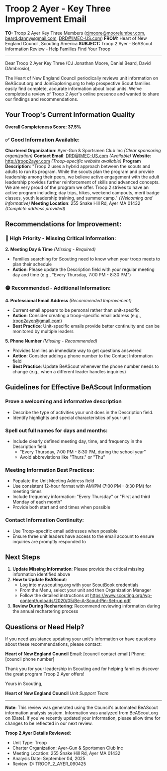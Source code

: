 # Troop 2 Ayer - Key Three Improvement Email

**TO:** Troop 2 Ayer Key Three Members (cjmoore@moorelumber.com, beard.danny@gmail.com, DRD@IMEC-US.com)
**FROM:** Heart of New England Council, Scouting America
**SUBJECT:** Troop 2 Ayer - BeAScout Information Review - Help Families Find Your Troop

---

Dear Troop 2 Ayer Key Three (CJ Jonathan Moore, Daniel Beard, David DAmbrosio),

The Heart of New England Council periodically reviews unit information on BeAScout.org and JoinExploring.org to help prospective Scout families easily find complete, accurate information about local units. We've completed a review of Troop 2 Ayer's online presence and wanted to share our findings and recommendations.

## Your Troop's Current Information Quality

**Overall Completeness Score: 37.5%**

### ✅ **Good Information Available:**
**Chartered Organization**: Ayer-Gun & Sportsmen Club Inc *(Clear sponsoring organization)*
**Contact Email**: DRD@IMEC-US.com *(Available)*
**Website**: http://troop2ayer.com *(Troop-specific website available)*
**Program Description**: "Troop 2 uses a hybrid approach between the scouts and adults to run its program. While the scouts plan the program and provide leadership among their peers, we believe active engagement with the adult leadership provides further reinforcement of skills and advanced concepts. We are very proud of the program we offer. Troop 2 strives to have an active program including; day trips, hikes, weekend campouts, merit badge classes, youth leadership training, and summer camp." *(Welcoming and informative)*
**Meeting Location**: 255 Snake Hill Rd, Ayer MA 01432 *(Complete address provided)*

## Recommendations for Improvement:

### 🔴 **High Priority - Missing Critical Information:**

**2. Meeting Day & Time** *(Missing - Required)*
- Families searching for Scouting need to know when your troop meets to plan their schedule
- **Action**: Please update the Description field with your regular meeting day and time (e.g., "Every Thursday, 7:00 PM - 8:30 PM")

### 🟡 **Recommended - Additional Information:**

**4. Professional Email Address** *(Recommended Improvement)*
- Current email appears to be personal rather than unit-specific
- **Action**: Consider creating a troop-specific email address (e.g., troop2ayer@gmail.com)
- **Best Practice**: Unit-specific emails provide better continuity and can be monitored by multiple leaders

**5. Phone Number** *(Missing - Recommended)*
- Provides families an immediate way to get questions answered
- **Action**: Consider adding a phone number to the Contact Information field
- **Best Practice**: Update BeAScout whenever the phone number needs to change (e.g., when a different leader handles inquiries)

## Guidelines for Effective BeAScout Information

### **Prove a welcoming and informative description**
- Describe the type of activities your unit does in the Description field.
- Identify highlights and special characteristics of your unit

### **Spell out full names for days and months:**
- Include clearly defined meeting day, time, and frequency in the Description field:
  - "Every Thursday, 7:00 PM - 8:30 PM, during the school year"
  - Avoid abbreviations like "Thurs." or "Thu"

### **Meeting Information Best Practices:**
- Populate the Unit Meeting Address field
- Use consistent 12-hour format with AM/PM (7:00 PM - 8:30 PM) for meeting times
- Include frequency information: "Every Thursday" or "First and third Monday of each month"
- Provide both start and end times when possible

### **Contact Information Continuity:**
- Use Troop-specific email addresses when possible
- Ensure three unit leaders have access to the email account to ensure inquiries are promptly responded to

## Next Steps

1. **Update Missing Information**: Please provide the critical missing information identified above
2. **How to Update BeAScout**: 
   - Log into my.scouting.org with your ScoutBook credentials
   - From the Menu, select your unit and then Organization Manager
   - Follow the detailed instructions at
     https://www.scouting.org/wp-content/uploads/2020/05/Be-A-Scout-Pin-Set-up.pdf
3. **Review During Rechartering**: Recommend reviewing information during the annual rechartering process

## Questions or Need Help?

If you need assistance updating your unit's information or have questions about these recommendations, please contact:

**Heart of New England Council**
Email: [council contact email]
Phone: [council phone number]

Thank you for your leadership in Scouting and for helping families discover the great program Troop 2 Ayer offers!

Yours in Scouting,

**Heart of New England Council**
*Unit Support Team*

---

**Note**: This review was generated using the Council's automated BeAScout information analysis system. Information was analyzed from BeAScout.org on [Date]. If you've recently updated your information, please allow time for changes to be reflected in our next review.

**Troop 2 Ayer Details Reviewed:**
- Unit Type: Troop
- Charter Organization: Ayer-Gun & Sportsmen Club Inc
- Meeting Location: 255 Snake Hill Rd, Ayer MA 01432
- Analysis Date: September 04, 2025
- Review ID: TROOP_2_AYER_090425